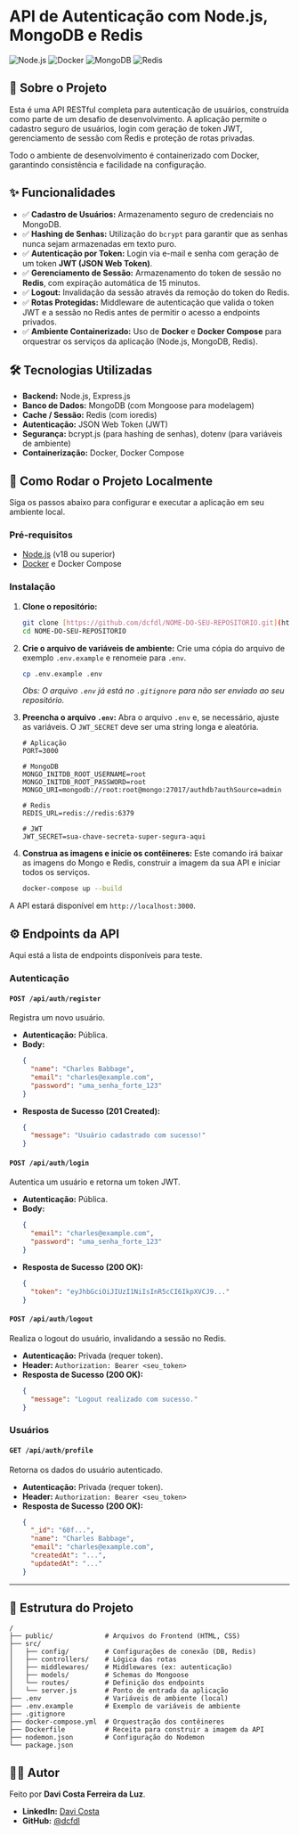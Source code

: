 # API de Autenticação com Node.js, MongoDB e Redis

![Node.js](https://img.shields.io/badge/Node.js-18.x-blue?style=for-the-badge&logo=node.js)
![Docker](https://img.shields.io/badge/Docker-20.10-blue?style=for-the-badge&logo=docker)
![MongoDB](https://img.shields.io/badge/MongoDB-4.4-blue?style=for-the-badge&logo=mongodb)
![Redis](https://img.shields.io/badge/Redis-6.2-blue?style=for-the-badge&logo=redis)

## 📄 Sobre o Projeto

Esta é uma API RESTful completa para autenticação de usuários, construída como parte de um desafio de desenvolvimento. A aplicação permite o cadastro seguro de usuários, login com geração de token JWT, gerenciamento de sessão com Redis e proteção de rotas privadas.

Todo o ambiente de desenvolvimento é containerizado com Docker, garantindo consistência e facilidade na configuração.

## ✨ Funcionalidades

- ✅ **Cadastro de Usuários:** Armazenamento seguro de credenciais no MongoDB.
- ✅ **Hashing de Senhas:** Utilização do `bcrypt` para garantir que as senhas nunca sejam armazenadas em texto puro.
- ✅ **Autenticação por Token:** Login via e-mail e senha com geração de um token **JWT (JSON Web Token)**.
- ✅ **Gerenciamento de Sessão:** Armazenamento do token de sessão no **Redis**, com expiração automática de 15 minutos.
- ✅ **Logout:** Invalidação da sessão através da remoção do token do Redis.
- ✅ **Rotas Protegidas:** Middleware de autenticação que valida o token JWT e a sessão no Redis antes de permitir o acesso a endpoints privados.
- ✅ **Ambiente Containerizado:** Uso de **Docker** e **Docker Compose** para orquestrar os serviços da aplicação (Node.js, MongoDB, Redis).

## 🛠️ Tecnologias Utilizadas

- **Backend:** Node.js, Express.js
- **Banco de Dados:** MongoDB (com Mongoose para modelagem)
- **Cache / Sessão:** Redis (com ioredis)
- **Autenticação:** JSON Web Token (JWT)
- **Segurança:** bcrypt.js (para hashing de senhas), dotenv (para variáveis de ambiente)
- **Containerização:** Docker, Docker Compose

## 🚀 Como Rodar o Projeto Localmente

Siga os passos abaixo para configurar e executar a aplicação em seu ambiente local.

### Pré-requisitos

- [Node.js](https://nodejs.org/en/) (v18 ou superior)
- [Docker](https://www.docker.com/products/docker-desktop/) e Docker Compose

### Instalação

1.  **Clone o repositório:**
    ```bash
    git clone [https://github.com/dcfdl/NOME-DO-SEU-REPOSITORIO.git](https://github.com/dcfdl/NOME-DO-SEU-REPOSITORIO.git)
    cd NOME-DO-SEU-REPOSITORIO
    ```

2.  **Crie o arquivo de variáveis de ambiente:**
    Crie uma cópia do arquivo de exemplo `.env.example` e renomeie para `.env`.
    ```bash
    cp .env.example .env
    ```
    *Obs: O arquivo `.env` já está no `.gitignore` para não ser enviado ao seu repositório.*

3.  **Preencha o arquivo `.env`:**
    Abra o arquivo `.env` e, se necessário, ajuste as variáveis. O `JWT_SECRET` deve ser uma string longa e aleatória.
    ```
    # Aplicação
    PORT=3000

    # MongoDB
    MONGO_INITDB_ROOT_USERNAME=root
    MONGO_INITDB_ROOT_PASSWORD=root
    MONGO_URI=mongodb://root:root@mongo:27017/authdb?authSource=admin

    # Redis
    REDIS_URL=redis://redis:6379

    # JWT
    JWT_SECRET=sua-chave-secreta-super-segura-aqui
    ```

4.  **Construa as imagens e inicie os contêineres:**
    Este comando irá baixar as imagens do Mongo e Redis, construir a imagem da sua API e iniciar todos os serviços.
    ```bash
    docker-compose up --build
    ```

A API estará disponível em `http://localhost:3000`.

## ⚙️ Endpoints da API

Aqui está a lista de endpoints disponíveis para teste.

### Autenticação

#### `POST /api/auth/register`
Registra um novo usuário.
- **Autenticação:** Pública.
- **Body:**
  ```json
  {
    "name": "Charles Babbage",
    "email": "charles@example.com",
    "password": "uma_senha_forte_123"
  }
  ```
- **Resposta de Sucesso (201 Created):**
  ```json
  {
    "message": "Usuário cadastrado com sucesso!"
  }
  ```

#### `POST /api/auth/login`
Autentica um usuário e retorna um token JWT.
- **Autenticação:** Pública.
- **Body:**
  ```json
  {
    "email": "charles@example.com",
    "password": "uma_senha_forte_123"
  }
  ```
- **Resposta de Sucesso (200 OK):**
  ```json
  {
    "token": "eyJhbGciOiJIUzI1NiIsInR5cCI6IkpXVCJ9..."
  }
  ```

#### `POST /api/auth/logout`
Realiza o logout do usuário, invalidando a sessão no Redis.
- **Autenticação:** Privada (requer token).
- **Header:** `Authorization: Bearer <seu_token>`
- **Resposta de Sucesso (200 OK):**
  ```json
  {
    "message": "Logout realizado com sucesso."
  }
  ```

### Usuários

#### `GET /api/auth/profile`
Retorna os dados do usuário autenticado.
- **Autenticação:** Privada (requer token).
- **Header:** `Authorization: Bearer <seu_token>`
- **Resposta de Sucesso (200 OK):**
  ```json
  {
    "_id": "60f...",
    "name": "Charles Babbage",
    "email": "charles@example.com",
    "createdAt": "...",
    "updatedAt": "..."
  }
  ```

---

## 📂 Estrutura do Projeto
```
/
├── public/             # Arquivos do Frontend (HTML, CSS)
├── src/
│   ├── config/         # Configurações de conexão (DB, Redis)
│   ├── controllers/    # Lógica das rotas
│   ├── middlewares/    # Middlewares (ex: autenticação)
│   ├── models/         # Schemas do Mongoose
│   └── routes/         # Definição dos endpoints
│   └── server.js       # Ponto de entrada da aplicação
├── .env                # Variáveis de ambiente (local)
├── .env.example        # Exemplo de variáveis de ambiente
├── .gitignore
├── docker-compose.yml  # Orquestração dos contêineres
├── Dockerfile          # Receita para construir a imagem da API
├── nodemon.json        # Configuração do Nodemon
└── package.json
```

## 👨‍💻 Autor

Feito por **Davi Costa Ferreira da Luz**.

- **LinkedIn:** [Davi Costa](https://www.linkedin.com/in/davi-costa-ferreira-da-luz-070b53216/)
- **GitHub:** [@dcfdl](https://github.com/dcfdl)
